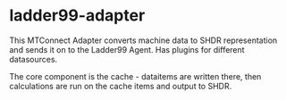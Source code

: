 # ladder99-adapter

This MTConnect Adapter converts machine data to SHDR representation and sends it on to the Ladder99 Agent. Has plugins for different datasources.

The core component is the cache - dataitems are written there, then calculations are run on the cache items and output to SHDR.
